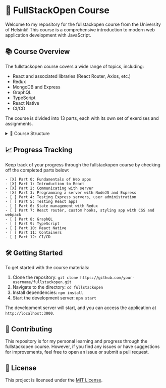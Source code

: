 # 🚀 FullStackOpen Course

Welcome to my repository for the fullstackopen course from the University of Helsinki! This course is a comprehensive introduction to modern web application development with JavaScript.

## 📚 Course Overview

The fullstackopen course covers a wide range of topics, including:

- React and associated libraries (React Router, Axios, etc.)
- Redux
- MongoDB and Express
- GraphQL
- TypeScript
- React Native
- CI/CD

The course is divided into 13 parts, each with its own set of exercises and assignments.

<details>
  <summary>📂 Course Structure</summary>

1. **Fundamentals of Web apps**
2. **Introduction to React**
3. **Communicating with server**
4. **Programming a server with NodeJS and Express**
5. **Testing Express servers, user administration**
6. **Testing React apps**
7. **State management with Redux**
8. **React router, custom hooks, styling app with CSS and webpack**
9. **GraphQL**
10. **TypeScript**
11. **React Native**
12. **Containers**
13. **CI/CD**

</details>

## 📈 Progress Tracking

Keep track of your progress through the fullstackopen course by checking off the completed parts below:

```
- [X] Part 0: Fundamentals of Web apps
- [X] Part 1: Introduction to React
- [X] Part 2: Communicating with server
- [X] Part 3: Programming a server with NodeJS and Express
- [ ] Part 4: Testing Express servers, user administration
- [ ] Part 5: Testing React apps
- [ ] Part 6: State management with Redux
- [ ] Part 7: React router, custom hooks, styling app with CSS and webpack
- [ ] Part 8: GraphQL
- [ ] Part 9: TypeScript
- [ ] Part 10: React Native
- [ ] Part 11: Containers
- [ ] Part 12: CI/CD
```

## 🛠️ Getting Started

To get started with the course materials:

1. Clone the repository: `git clone https://github.com/your-username/fullstackopen.git`
2. Navigate to the directory: `cd fullstackopen`
3. Install dependencies: `npm install`
4. Start the development server: `npm start`

The development server will start, and you can access the application at `http://localhost:3000`.

## 🤝 Contributing

This repository is for my personal learning and progress through the fullstackopen course. However, if you find any issues or have suggestions for improvements, feel free to open an issue or submit a pull request.

## 📄 License

This project is licensed under the [MIT License](LICENSE).